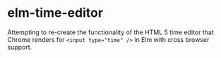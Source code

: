 # elm-time-editor

Attempting to re-create the functionality of the HTML 5 time editor that Chrome renders for `<input type="time" />` in Elm with cross browser support.
